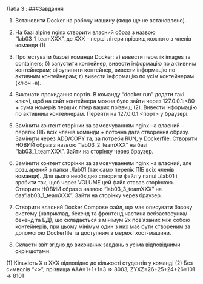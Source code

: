 Лаба 3 :
###Завдання 

1. Встановити Docker на робочу машину (якщо ще не встановлено).
2. На базі alpine nginx створити власний образ з назвою “lab03_1_teamXXX”, де XXX – перші літери прізвищ кожного з членів команди (1)
3. Протестувати базові команди Docker:
а) вивести перелік images та containers;
б) запустити контейнер, вивести інформацію по активним контейнерам;
в) зупинити контейнер, вивести інформацію по активним контейнерам;
г) вивести інформацію по усім контейнерам (ключ -a).
4. Виконати прокидання портів. В команду “docker run” додати такі ключі, щоб на сайт контейнера можна було зайти через 127.0.0.1:<80 + сума номерів перших літер ваших прізвищ (2). Вивести інформацію по активним контейнерам. Перейти на 127.0.0.1:<порт> у браузері.

5. Замінити контент сторінки за замовчуванням nginx на власний – перелік ПІБ всіх членів команди + поточна дата створення образу. Замінити через
ADD/COPY та, за потреби RUN, у Dockerfile. Створити НОВИЙ образ з назвою “lab03_2_teamXXX” на базі “lab03_1_teamXXX”. Зайти на сторінку через браузер.

6. Замінити контент сторінки за замовчуванням nginx на власний, але розшарений з папки ./lab01 (так само перелік ПІБ всіх членів команди). Для цього необхідно створити файл у папці ./lab01 і зробити так, щоб через VOLUME цей файл ставав сторінкою. Створити НОВИЙ образ з назвою “lab03_3_teamXXX” на баз“lab03_1_teamXXX”. Зайти на сторінку через браузер.

7. Створити власний Docker Compose файл, що має описувати базову систему (наприклад, бекенд та фронтенд частина вебзастосунка/бекенд та БД), що складається з мінімум 2х пов’язаних між собою контейнерів, при цьому мінімум один з них має бути створеним за допомогою Dockerfile та доступним з мережі хост-машини.


8. Скласти звіт згідно до виконаних завдань з усіма відповідними скріншотами.


(1) Кількість Х в ХХХ відповідно до кількості студентів у команді
(2) Без символів “<>”; прізвища AAA=1+1+1=3 => 8003, ZYXZ=26+25+24+26=101 => 8101